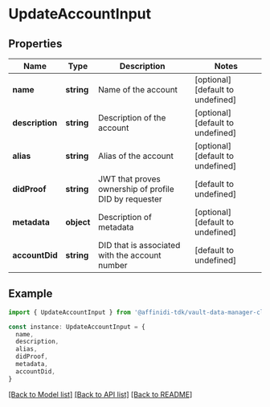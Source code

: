 # UpdateAccountInput

## Properties

| Name            | Type       | Description                                           | Notes                             |
| --------------- | ---------- | ----------------------------------------------------- | --------------------------------- |
| **name**        | **string** | Name of the account                                   | [optional] [default to undefined] |
| **description** | **string** | Description of the account                            | [optional] [default to undefined] |
| **alias**       | **string** | Alias of the account                                  | [optional] [default to undefined] |
| **didProof**    | **string** | JWT that proves ownership of profile DID by requester | [default to undefined]            |
| **metadata**    | **object** | Description of metadata                               | [optional] [default to undefined] |
| **accountDid**  | **string** | DID that is associated with the account number        | [default to undefined]            |

## Example

```typescript
import { UpdateAccountInput } from '@affinidi-tdk/vault-data-manager-client'

const instance: UpdateAccountInput = {
  name,
  description,
  alias,
  didProof,
  metadata,
  accountDid,
}
```

[[Back to Model list]](../README.md#documentation-for-models) [[Back to API list]](../README.md#documentation-for-api-endpoints) [[Back to README]](../README.md)
